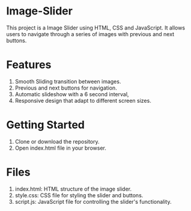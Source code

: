 # Image-Slider
This project is a Image Slider using HTML, CSS and JavaScript. It allows users to navigate through a series of images with previous and next buttons.
# Features
1. Smooth Sliding transition between images.
2. Previous and next buttons for navigation.
3. Automatic slideshow with a 6 second interval,
4. Responsive design that adapt to different screen sizes.
# Getting Started
1. Clone or download the repository.
2. Open index.html file in your browser.
# Files
1. index.html: HTML structure of the image slider.
2. style.css: CSS file for styling the slider and buttons.
3. script.js: JavaScript file for controlling the slider's functionality.
